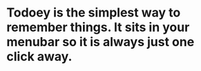 # Todoey is the simplest way to remember things. It sits in your menubar so it is always just one click away.
